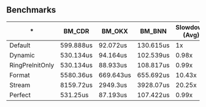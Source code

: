 ## Benchmarks


| *                 | BM_CDR     | BM_OKX     | BM_BNN     | Slowdown (Avg) |
|-------------------|------------|------------|------------|----------------|
| Default           | 599.888us  | 92.072us   | 130.615us  | 1x             |
| Dynamic           | 530.134us  | 94.164us   | 102.539us  | 0.98x          |
| RingPreInitOnly   | 530.134us  | 88.933us   | 108.817us  | 0.99x          |
| Format            | 5580.36us  | 669.643us  | 655.692us  | 10.43x         |
| Stream            | 8159.72us  | 2949.3us   | 3928.07us  | 20.25x         |
| Perfect           | 531.25us   | 87.193us   | 107.422us  | 0.99x          |

